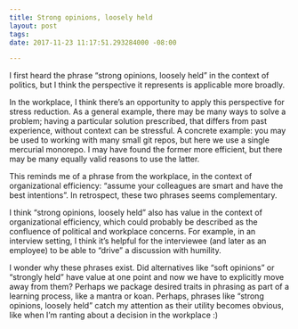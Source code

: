 ```yaml
---
title: Strong opinions, loosely held
layout: post
tags: 
date: 2017-11-23 11:17:51.293284000 -08:00

---
```



I first heard the phrase “strong opinions, loosely held” in the context of politics, but I think the perspective it represents is applicable more broadly.

In the workplace, I think there’s an opportunity to apply this perspective for stress reduction. As a general example, there may be many ways to solve a problem; having a particular solution prescribed, that differs from past experience, without context can be stressful. A concrete example: you may be used to working with many small git repos, but here we use a single mercurial monorepo. I may have found the former more efficient, but there may be many equally valid reasons to use the latter.

This reminds me of a phrase from the workplace, in the context of organizational efficiency: “assume your colleagues are smart and have the best intentions”. In retrospect, these two phrases seems complementary.

I think “strong opinions, loosely held” also has value in the context of organizational efficiency, which could probably be described as the confluence of political and workplace concerns. For example, in an interview setting, I think it’s helpful for the interviewee (and later as an employee) to be able to “drive” a discussion with humility.

I wonder why these phrases exist. Did alternatives like “soft opinions” or “strongly held” have value at one point and now we have to explicitly move away from them? Perhaps we package desired traits in phrasing as part of a learning process, like a mantra or koan. Perhaps, phrases like “strong opinions, loosely held” catch my attention as their utility becomes obvious, like when I’m ranting about a decision in the workplace :)


